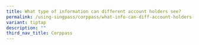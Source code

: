 ```yaml
---
title: What type of information can different account holders see?
permalink: /using-singpass/corppass/what-info-can-diff-account-holders-see/
variant: tiptap
description: ""
third_nav_title: Corppass
---
```

